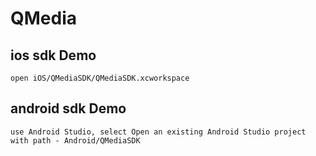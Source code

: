 # QMedia
## ios sdk Demo
```
open iOS/QMediaSDK/QMediaSDK.xcworkspace
```

## android sdk Demo
```
use Android Studio, select Open an existing Android Studio project
with path - Android/QMediaSDK
```